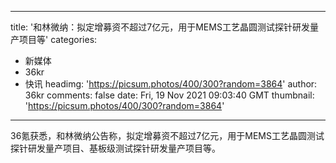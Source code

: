 
---
title: '和林微纳：拟定增募资不超过7亿元，用于MEMS工艺晶圆测试探针研发量产项目等'
categories: 
 - 新媒体
 - 36kr
 - 快讯
headimg: 'https://picsum.photos/400/300?random=3864'
author: 36kr
comments: false
date: Fri, 19 Nov 2021 09:03:40 GMT
thumbnail: 'https://picsum.photos/400/300?random=3864'
---

<div>   
36氪获悉，和林微纳公告称，拟定增募资不超过7亿元，用于MEMS工艺晶圆测试探针研发量产项目、基板级测试探针研发量产项目等。  
</div>
            